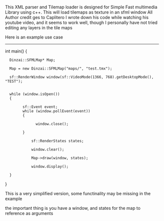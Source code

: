 This XML parser and Tilemap loader is designed for Simple Fast multimedia Library using c++.
This will load tilemaps as texture in an sfml window
All Author credit ges to Caplitero
I wrote down his code while watching his youtube video, and it seems to work well, though I personally have not tried editing any layers in the tile maps


Here is an example use case
__________________________________________________________________________________________________________________________________________________________

int main()
{

      Dinzai::SFMLMap* Map;
      
      Map = new Dinzai::SFMLMap("maps/", "test.tmx");

      sf::RenderWindow window(sf::VideoMode(1366, 768).getDesktopMode(), "TEST");


      while (window.isOpen())
      {

            sf::Event event;
            while (window.pollEvent(event))
            {

                  window.close();
          
            }

                sf::RenderStates states;
                
                window.clear();

                Map->draw(window, states);
              
                window.display();

      }



}

This is a very simplified version, some functinality may be missing in the example 

the important thing is you have a window, and states for the map to reference as arguments 





